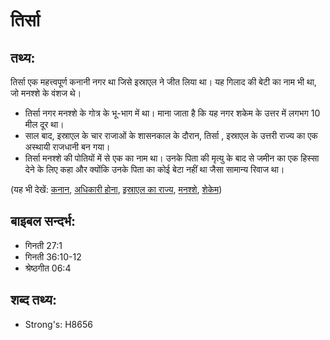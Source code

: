 # तिर्सा #

## तथ्य: ##

तिर्सा एक महत्त्वपूर्ण कनानी नगर था जिसे इस्राएल ने जीत लिया था। यह गिलाद की बेटी का नाम भी था, जो मनश्शे के वंशज थे।

* तिर्सा नगर मनश्शे के गोत्र के भू-भाग में था। माना जाता है कि यह नगर शकेम के उत्तर में लगभग 10 मील दूर था।
* साल बाद, इस्राएल के चार राजाओं के शासनकाल के दौरान, तिर्सा , इस्राएल के उत्तरी राज्य का एक अस्थायी राजधानी बन गया।
* तिर्सा मनश्शे की पोतियों में से एक का नाम था। उनके पिता की मृत्यु के बाद से जमीन का एक हिस्सा देने के लिए कहा और क्योंकि उनके पिता का कोई बेटा नहीं था जैसा सामान्य रिवाज था।

(यह भी देखें: [कनान](../canaan.md), [अधिकारी होना](../inherit.md), [इस्राएल का राज्य](../kingdomofisrael.md), [मनश्शे](../manasseh.md), [शेकेम](../shechem.md))

## बाइबल सन्दर्भ: ##

* गिनती 27:1
* गिनती 36:10-12
* श्रेष्ठगीत 06:4

## शब्द तथ्य: ##

* Strong's: H8656
